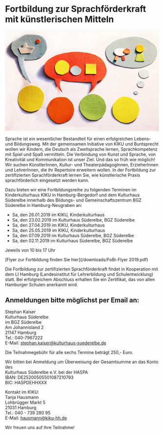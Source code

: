 # Fortbildung zur Sprachförderkraft mit künstlerischen Mitteln

![](/img/Sprachforder.jpg)

Sprache ist ein wesentlicher Bestandteil für einen erfolgreichen Lebens-
und Bildungsweg. Mit der gemeinsamen Initiative von KIKU und Buntsprecht
wollen wir Kindern, die Deutsch als Zweitsprache lernen, Sprachkompetenz
mit Spiel und Spaß vermitteln. Die Verbindung von Kunst und Sprache, von
Kreativität und Kommunikation ist unser Ziel. Und das so früh wie
möglich! Wir suchen KünstlerInnen, Kultur- und TheaterpädagogInnen,
ErzieherInnen und LehrerInnen, die ihr Repertoire erweitern wollen. In
der Fortbildung zur zertifizierten Sprachförderkraft lernen Sie, wie
künstlerische Praxis sprachförderlich eingesetzt werden kann.

Dazu bieten wir eine Fortbildungsreihe zu folgenden Terminen im
Kinderkulturhaus KIKU in Hamburg-Bergedorf und dem Kulturhaus Süderelbe
innerhalb des Bildungs- und Gemeinschaftszentrum BGZ Süderelbe in
Hamburg-Neugraben an:

-   Sa, den 26.01.2019 im KIKU, Kinderkulturhaus
-   Sa, den 23.02.2019 im Kulturhaus Süderelbe, BGZ Süderelbe
-   Sa, den 27.04.2019 im KIKU, Kinderkulturhaus
-   Sa, den 25.05.2019 im KIKU, Kinderkulturhaus
-   Sa, den 07.09.2019 im Kulturhaus Süderelbe, BGZ Süderelbe
-   Sa, den 02.11.2019 im Kulturhaus Süderelbe, BGZ Süderelbe

Jeweils von 10 bis 17 Uhr

[Flyer zur Fortbildung finden Sie hier](/downloads/FoBi-Flyer 2019.pdf)

Die Fortbildung zur zertifizierten Sprachförderkraft findet in
Kooperation mit dem LI Hamburg (Landesinstitut für Lehrerbildung und
Schulentwicklung) statt. Bei erfolgreichem Abschluss erhalten Sie ein
Zertifikat, das von allen Hamburger Schulen anerkannt wird.

## Anmeldungen bitte möglichst per Email an:  
Stephan Kaiser   
Kulturhaus Süderelbe  
im BGZ Süderelbe   
Am Johannisland 2  
21147 Hamburg  
Tel.: 040-7967222  
E-Mail: <stephan.kaiser@kulturhaus-suederelbe.de>  

Die Teilnahmegebühr für alle sechs Termine beträgt 250,- Euro.  

Wir bitten bei Anmeldung um Überweisung der Gesamtsumme an das Konto des  
Kulturhaus Süderelbe e.V. bei der HASPA   
IBAN: DE25200505501087210793  
BIC: HASPDEHHXXX
  
Kontakt im KIKU:  
Tanja Hausmann  
Lohbrügger Markt 5  
21031 Hamburg  
Tel.: 040 - 739 280 95  
E-Mail: <hausmann@kiku-hh.de>

Wir freuen uns auf Ihre Teilnahme!
